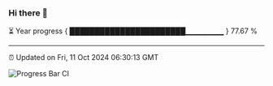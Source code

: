### Hi there 👋

⏳ Year progress { ███████████████████████▁▁▁▁▁▁▁ } 77.67 %

---

⏰ Updated on Fri, 11 Oct 2024 06:30:13 GMT

![Progress Bar CI](https://github.com/ZhaoGui/ZhaoGui/workflows/Progress%20Bar%20CI/badge.svg)
